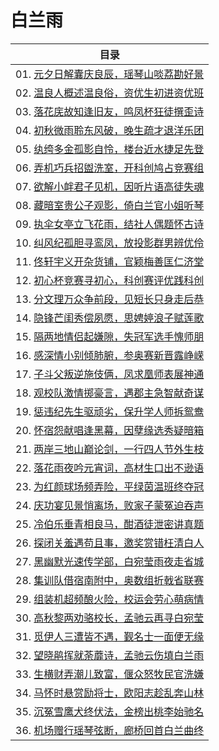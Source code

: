 # 白兰雨

|目录|
|-|
|01. [元夕日解囊庆良辰，瑶琴山啖荔勘好景](./docs/1.md)|
|02. [温良人概述温良俗，资优生初进资优班](./docs/2.md)|
|03. [落花庑故知逢旧友，鸣凤杯狂徒撰歪诗](./docs/3.md)|
|04. [初秋微雨聆东风破，晚生疏才退洋乐团](./docs/4.md)|
|05. [纨绔多金孤影自怜，楼台近水捷足先登](./docs/5.md)|
|06. [弄机巧兵招盥洗室，开科创鸠占竞赛组](./docs/6.md)|
|07. [欲解小衅君子见机，因听片语高徒失魂](./docs/7.md)|
|08. [藏暗室贵公子观影，倚白兰官小姐听琴](./docs/8.md)|
|09. [执伞女亭立飞花雨，结社人偶题怀古诗](./docs/9.md)|
|10. [纠风纪孤胆寻鸾凤，放投影群男辨优伶](./docs/10.md)|
|11. [佟轩宇义开杂货铺，官颖梅善匡仁济堂](./docs/11.md)|
|12. [初心杯竞赛寻初心，科创赛评优践科创](./docs/12.md)|
|13. [分文理万众争前段，见短长只身走后恭](./docs/13.md)|
|14. [隐锋芒闺秀偿夙愿，思娉婷浪子赋莲歌](./docs/14.md)|
|15. [隔两地情侣起嫌隙，失冠军选手愧师朋](./docs/15.md)|
|16. [感深情小别倾肺腑，参奥赛新晋露峥嵘](./docs/16.md)|
|17. [子斗父叛逆施伎俩，凤求凰师表展神通](./docs/17.md)|
|18. [观校队激情掷豪言，遇郡主急智献奇谋](./docs/18.md)|
|19. [惩违纪先生驱顽劣，保升学人师拆鸳鸯](./docs/19.md)|
|20. [怀宿怨献唱逢黑幕，因孽缘选秀疑暗箱](./docs/20.md)|
|21. [两岸三地山巅论剑，一行四人节外生枝](./docs/21.md)|
|22. [落花雨夜吟元宵词，高材生口出不逊语](./docs/22.md)|
|23. [为红颜球场频弄险，平绿茵温班终夺冠](./docs/23.md)|
|24. [庆功宴见景悄离场，败家子蒙冤迫吞声](./docs/24.md)|
|25. [冷伯乐垂青相良马，酣酒徒泄密讲真题](./docs/25.md)|
|26. [探闭关羞遇苟且事，邀奖赏错枉清白人](./docs/26.md)|
|27. [黑幽默光速传学部，白宛莹雨夜走省城](./docs/27.md)|
|28. [集训队借宿南附中，奥数组折戟省联赛](./docs/28.md)|
|29. [组装机超频酿火险，校运会劳心萌病情](./docs/29.md)|
|30. [高秋黎两劝骆校长，孟驰云再寻白宛莹](./docs/30.md)|
|31. [觅伊人三遭皆不遇，觐名士一面便无缘](./docs/31.md)|
|32. [望晓鹃挥就荼蘼诗，孟驰云伤填白兰雨](./docs/32.md)|
|33. [生横财弄潮儿致富，偃众怒牧民官洗嫌](./docs/33.md)|
|34. [马怀时悬赏励将士，欧阳志趁乱奔山林](./docs/34.md)|
|35. [沉冤雪鹰犬终伏法，金榜出桃李始驰名](./docs/35.md)|
|36. [机场赠行瑶琴弦断，廊桥回首白兰曲终](./docs/36.md)|
